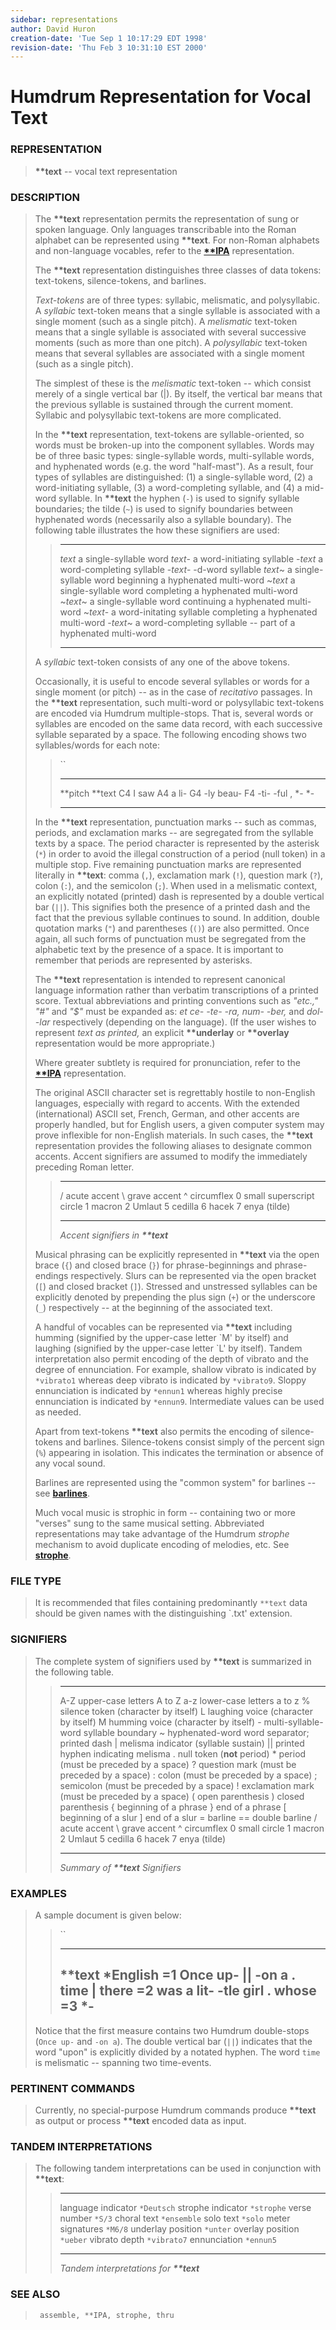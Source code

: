 ```yaml
---
sidebar: representations
author: David Huron
creation-date: 'Tue Sep 1 10:17:29 EDT 1998'
revision-date: 'Thu Feb 3 10:31:10 EST 2000'
---
```



Humdrum Representation for Vocal Text
=====================================

### REPRESENTATION

> **\*\*text** \-- vocal text representation

### DESCRIPTION

> The **\*\*text** representation permits the representation of sung or
> spoken language. Only languages transcribable into the Roman alphabet
> can be represented using **\*\*text**. For non-Roman alphabets and
> non-language vocables, refer to the [**\*\*IPA**](IPA.rep.html)
> representation.
>
> The **\*\*text** representation distinguishes three classes of data
> tokens: text-tokens, silence-tokens, and barlines.
>
> *Text-tokens* are of three types: syllabic, melismatic, and
> polysyllabic. A *syllabic* text-token means that a single syllable is
> associated with a single moment (such as a single pitch). A
> *melismatic* text-token means that a single syllable is associated
> with several successive moments (such as more than one pitch). A
> *polysyllabic* text-token means that several syllables are associated
> with a single moment (such as a single pitch).
>
> The simplest of these is the *melismatic* text-token \-- which consist
> merely of a single vertical bar (\|). By itself, the vertical bar
> means that the previous syllable is sustained through the current
> moment. Syllabic and polysyllabic text-tokens are more complicated.
>
> In the **\*\*text** representation, text-tokens are syllable-oriented,
> so words must be broken-up into the component syllables. Words may be
> of three basic types: single-syllable words, multi-syllable words, and
> hyphenated words (e.g. the word \"half-mast\"). As a result, four
> types of syllables are distinguished: (1) a single-syllable word, (2)
> a word-initiating syllable, (3) a word-completing syllable, and (4) a
> mid-word syllable. In **\*\*text** the hyphen (`-`) is used to signify
> syllable boundaries; the tilde (`~`) is used to signify boundaries
> between hyphenated words (necessarily also a syllable boundary). The
> following table illustrates the how these signifiers are used:
>
> >   ------------ ----------------------------------------------------------------
> >   *text*       a single-syllable word
> >   *text*-      a word-initiating syllable
> >   -*text*      a word-completing syllable
> >   -*text*-     -d-word syllable
> >   *text*\~     a single-syllable word beginning a hyphenated multi-word
> >   \~*text*     a single-syllable word completing a hyphenated multi-word
> >   \~*text*\~   a single-syllable word continuing a hyphenated multi-word
> >   \~*text*-    a word-initating syllable completing a hyphenated multi-word
> >   -*text*\~    a word-completing syllable \-- part of a hyphenated multi-word
> >   ------------ ----------------------------------------------------------------
> >
> A *syllabic* text-token consists of any one of the above tokens.
>
> Occasionally, it is useful to encode several syllables or words for a
> single moment (or pitch) \-- as in the case of *recitativo* passages.
> In the **\*\*text** representation, such multi-word or polysyllabic
> text-tokens are encoded via Humdrum multiple-stops. That is, several
> words or syllables are encoded on the same data record, with each
> successive syllable separated by a space. The following encoding shows
> two syllables/words for each note:
>
> > ``
> >
> >   ----------- -------------
> >   \*\*pitch   \*\*text
> >   C4          I saw
> >   A4          a li-
> >   G4          -ly beau-
> >   F4          -ti- -ful ,
> >   \*-         \*-
> >   ----------- -------------
> >
> In the **\*\*text** representation, punctuation marks \-- such as
> commas, periods, and exclamation marks \-- are segregated from the
> syllable texts by a space. The period character is represented by the
> asterisk (`*`) in order to avoid the illegal construction of a period
> (null token) in a multiple stop. Five remaining punctuation marks are
> represented literally in **\*\*text**: comma (`,`), exclamation mark
> (`!`), question mark (`?`), colon (`:`), and the semicolon (`;`). When
> used in a melismatic context, an explicitly notated (printed) dash is
> represented by a double vertical bar (`||`). This signifies both the
> presence of a printed dash and the fact that the previous syllable
> continues to sound. In addition, double quotation marks (`"`) and
> parentheses (`()`) are also permitted. Once again, all such forms of
> punctuation must be segregated from the alphabetic text by the
> presence of a space. It is important to remember that periods are
> represented by asterisks.
>
> The **\*\*text** representation is intended to represent canonical
> language information rather than verbatim transcriptions of a printed
> score. Textual abbreviations and printing conventions such as
> *\"etc.,\" \"\#\"* and *\"\$\"* must be expanded as: *et ce- -te- -ra,
> num- -ber,* and *dol- -lar* respectively (depending on the language).
> (If the user wishes to represent *text as printed,* an explicit
> **\*\*underlay** or **\*\*overlay** representation would be more
> appropriate.)
>
> Where greater subtlety is required for pronunciation, refer to the
> [**\*\*IPA**](IPA.rep.html) representation.
>
> The original ASCII character set is regrettably hostile to non-English
> languages, especially with regard to accents. With the extended
> (international) ASCII set, French, German, and other accents are
> properly handled, but for English users, a given computer system may
> prove inflexible for non-English materials. In such cases, the
> **\*\*text** representation provides the following aliases to
> designate common accents. Accent signifiers are assumed to modify the
> immediately preceding Roman letter.
>
> >   ---- --------------------------
> >   /    acute accent
> >   \\   grave accent
> >   \^   circumflex
> >   0    small superscript circle
> >   1    macron
> >   2    Umlaut
> >   5    cedilla
> >   6    hacek
> >   7    enya (tilde)
> >   ---- --------------------------
> >
> > *Accent signifiers in **\*\*text***
>
> Musical phrasing can be explicitly represented in **\*\*text** via the
> open brace (`{`) and closed brace (`}`) for phrase-beginnings and
> phrase-endings respectively. Slurs can be represented via the open
> bracket (`[`) and closed bracket (`]`). Stressed and unstressed
> syllables can be explicitly denoted by prepending the plus sign (`+`)
> or the underscore (`_`) respectively \-- at the beginning of the
> associated text.
>
> A handful of vocables can be represented via **\*\*text** including
> humming (signified by the upper-case letter \`M\' by itself) and
> laughing (signified by the upper-case letter \`L\' by itself). Tandem
> interpretation also permit encoding of the depth of vibrato and the
> degree of ennunciation. For example, shallow vibrato is indicated by
> `*vibrato1` whereas deep vibrato is indicated by `*vibrato9`. Sloppy
> ennunciation is indicated by `*ennun1` whereas highly precise
> ennunciation is indicated by `*ennun9`. Intermediate values can be
> used as needed.
>
> Apart from text-tokens **\*\*text** also permits the encoding of
> silence-tokens and barlines. Silence-tokens consist simply of the
> percent sign (`%`) appearing in isolation. This indicates the
> termination or absence of any vocal sound.
>
> Barlines are represented using the \"common system\" for barlines \--
> see [**barlines**](barlines.rep.html).
>
> Much vocal music is strophic in form \-- containing two or more
> \"verses\" sung to the same musical setting. Abbreviated
> representations may take advantage of the Humdrum *strophe* mechanism
> to avoid duplicate encoding of melodies, etc. See
> [**strophe**](../commands/strophe.html).

### FILE TYPE

> It is recommended that files containing predominantly `**text` data
> should be given names with the distinguishing \`.txt\' extension.

### SIGNIFIERS

> The complete system of signifiers used by **\*\*text** is summarized
> in the following table.
>
> >   ------ ------------------------------------------------
> >   A-Z    upper-case letters A to Z
> >   a-z    lower-case letters a to z
> >   \%     silence token (character by itself)
> >   L      laughing voice (character by itself)
> >   M      humming voice (character by itself)
> >   \-     multi-syllable-word syllable boundary
> >   \~     hyphenated-word word separator; printed dash
> >   \|     melisma indicator (syllable sustain)
> >   \|\|   printed hyphen indicating melisma
> >   .      null token (**not** period)
> >   \*     period (must be preceded by a space)
> >   ?      question mark (must be preceded by a space)
> >   :      colon (must be preceded by a space)
> >   ;      semicolon (must be preceded by a space)
> >   !      exclamation mark (must be preceded by a space)
> >   (      open parenthesis
> >   )      closed parenthesis
> >   {      beginning of a phrase
> >   }      end of a phrase
> >   \[     beginning of a slur
> >   \]     end of a slur
> >   =      barline
> >   ==     double barline
> >   /      acute accent
> >   \\     grave accent
> >   \^     circumflex
> >   0      small circle
> >   1      macron
> >   2      Umlaut
> >   5      cedilla
> >   6      hacek
> >   7      enya (tilde)
> >   ------ ------------------------------------------------
> >
> > *Summary of **\*\*text** Signifiers*

### EXAMPLES

> A sample document is given below:
>
> > ``
> >
> >   -----------
> >   \*\*text
> >   \*English
> >   =1
> >   Once up-
> >   \|\|
> >   -on a
> >   .
> >   time
> >   \|
> >   there
> >   =2
> >   was a
> >   lit- -tle
> >   girl
> >   .
> >   whose
> >   =3
> >   \*-
> >   -----------
> >
> Notice that the first measure contains two Humdrum double-stops
> (`Once up-` and `-on a`). The double vertical bar (`||`) indicates
> that the word \"upon\" is explicitly divided by a notated hyphen. The
> word `time` is melismatic \-- spanning two time-events.

### PERTINENT COMMANDS

> Currently, no special-purpose Humdrum commands produce **\*\*text** as
> output or process **\*\*text** encoded data as input.

### TANDEM INTERPRETATIONS

> The following tandem interpretations can be used in conjunction with
> **\*\*text**:
>
> >   -------------------- -------------
> >   language indicator   `*Deutsch`
> >   strophe indicator    `*strophe`
> >   verse number         `*S/3`
> >   choral text          `*ensemble`
> >   solo text            `*solo`
> >   meter signatures     `*M6/8`
> >   underlay position    `*unter`
> >   overlay position     `*ueber`
> >   vibrato depth        `*vibrato7`
> >   ennunciation         `*ennun5`
> >   -------------------- -------------
> >
> > *Tandem interpretations for **\*\*text***

### SEE ALSO

> ` assemble, **IPA, strophe, thru`

